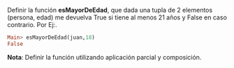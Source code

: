 Definir la función **esMayorDeEdad**, que dada una tupla de 2 elementos (persona,
edad) me devuelva True si tiene al menos 21 años y False en caso contrario. Por Ej:.

```haskell
Main> esMayorDeEdad(juan,18) 
False
```

**Nota**: Definir la función utilizando aplicación parcial y composición.